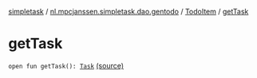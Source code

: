 [simpletask](../../index.md) / [nl.mpcjanssen.simpletask.dao.gentodo](../index.md) / [TodoItem](index.md) / [getTask](.)

# getTask

`open fun getTask(): `[`Task`](../../nl.mpcjanssen.simpletask.task/-task/index.md) [(source)](https://github.com/mpcjanssen/simpletask-android/blob/master/src/main/java/nl/mpcjanssen/simpletask/dao/gentodo/TodoItem.java#L36)